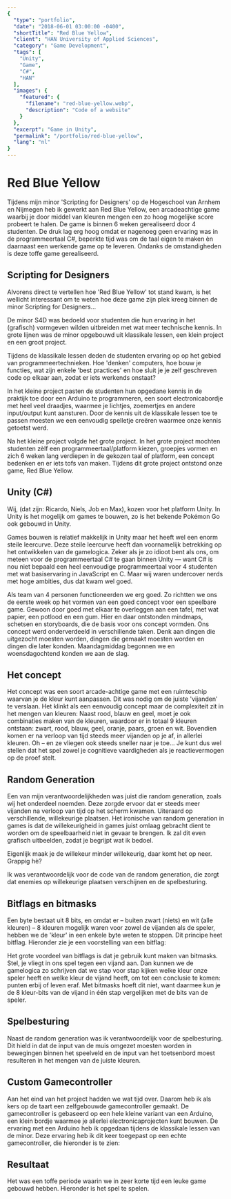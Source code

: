 ```yaml
---
{
  "type": "portfolio",
  "date": "2018-06-01 03:00:00 -0400",
  "shortTitle": "Red Blue Yellow",
  "client": "HAN University of Applied Sciences",
  "category": "Game Development",
  "tags": [
    "Unity",
    "Game",
    "C#",
    "HAN"
  ],
  "images": {
    "featured": {
      "filename": "red-blue-yellow.webp",
      "description": "Code of a website"
    }
  },
  "excerpt": "Game in Unity",
  "permalink": "/portfolio/red-blue-yellow",
  "lang": "nl"
}
---
```


# Red Blue Yellow

Tijdens mijn minor 'Scripting for Designers' op de Hogeschool van Arnhem en Nijmegen heb ik gewerkt aan Red Blue Yellow, een arcadeachtige game waarbij je door middel van kleuren mengen een zo hoog mogelijke score probeert te halen. De game is binnen 6 weken gerealiseerd door 4 studenten. De druk lag erg hoog omdat er nagenoeg geen ervaring was in de programmeertaal C#, beperkte tijd was om de taal eigen te maken èn daarnaast een werkende game op te leveren. Ondanks de omstandigheden is deze toffe game gerealiseerd.

## Scripting for Designers

Alvorens direct te vertellen hoe 'Red Blue Yellow' tot stand kwam, is het wellicht interessant om te weten hoe deze game zijn plek kreeg binnen de minor Scripting for Designers...

De minor S4D was bedoeld voor studenten die hun ervaring in het (grafisch) vormgeven wilden uitbreiden met wat meer technische kennis. In grote lijnen was de minor opgebouwd uit klassikale lessen, een klein project en een groot project.

Tijdens de klassikale lessen deden de studenten ervaring op op het gebied van programmeertechnieken. Hoe 'denken' computers, hoe bouw je functies, wat zijn enkele 'best practices' en hoe sluit je je zelf geschreven code op elkaar aan, zodat er iets werkends onstaat?

In het kleine project pasten de studenten hun opgedane kennis in de praktijk toe door een Arduino te programmeren, een soort electronicabordje met heel veel draadjes, waarmee je lichtjes, zoemertjes en andere input/output kunt aansturen. Door de kennis uit de klassikale lessen toe te passen moesten we een eenvoudig spelletje creëren waarmee onze kennis getoetst werd.

Na het kleine project volgde het grote project. In het grote project mochten studenten zèlf een programmeertaal/platform kiezen, groepjes vormen en zich 6 weken lang verdiepen in de gekozen taal of platform, een concept bedenken en er iets tofs van maken. Tijdens dit grote project ontstond onze game, Red Blue Yellow.

## Unity (C#)

Wij, (dat zijn: Ricardo, Niels, Job en Max), kozen voor het platform Unity. In Unity is het mogelijk om games te bouwen, zo is het bekende Pokémon Go ook gebouwd in Unity.

Games bouwen is relatief makkelijk in Unity maar het heeft wel een enorm steile leercurve. Deze steile leercurve heeft dan voornamelijk betrekking op het ontwikkelen van de gamelogica. Zeker als je zo idioot bent als ons, om meteen voor de programmeertaal C# te gaan binnen Unity &mdash; want C# is nou niet bepaald een heel eenvoudige programmeertaal voor 4 studenten met wat basiservaring in JavaScript en C. Maar wij waren undercover nerds met hoge ambities, dus dat kwam wel goed.

Als team van 4 personen functioneerden we erg goed. Zo richtten we ons de eerste week op het vormen van een goed concept voor een speelbare game. Gewoon door goed met elkaar te overleggen aan een tafel, met wat papier, een potlood en een gum. Hier en daar ontstonden mindmaps, schetsen en storyboards, die de basis voor ons concept vormden. Ons concept werd onderverdeeld in verschillende taken. Denk aan dingen die uitgezocht moesten worden, dingen die gemaakt moesten worden en dingen die later konden. Maandagmiddag begonnen we en woensdagochtend konden we aan de slag.

## Het concept

Het concept was een soort arcade-achtige game met een ruimteschip waarvan je de kleur kunt aanpassen. Dit was nodig om de juiste 'vijanden' te verslaan. Het klinkt als een eenvoudig concept maar de complexiteit zit in het mengen van kleuren: Naast rood, blauw en geel, moet je ook combinaties maken van de kleuren, waardoor er in totaal 9 kleuren ontstaan: zwart, rood, blauw, geel, oranje, paars, groen en wit. Bovendien komen er na verloop van tijd steeds meer vijanden op je af, in allerlei kleuren. Oh &ndash; en ze vliegen ook steeds sneller naar je toe... Je kunt dus wel stellen dat het spel zowel je cognitieve vaardigheden als je reactievermogen op de proef stelt.

## Random Generation

Een van mijn verantwoordelijkheden was juist die random generation, zoals wij het onderdeel noemden. Deze zorgde ervoor dat er steeds meer vijanden na verloop van tijd op het scherm kwamen. Uiteraard op verschillende, willekeurige plaatsen. Het ironische van random generation in games is dat de willekeurigheid in games juist omlaag gebracht dient te worden om de speelbaarheid niet in gevaar te brengen. Ik zal dit even grafisch uitbeelden, zodat je begrijpt wat ik bedoel.

<!-- TODO: Grafisch uitbeelden van random speelveld en minder random speelveld -->

Eigenlijk maak je de willekeur minder willekeurig, daar komt het op neer. Grappig hè?

Ik was verantwoordelijk voor de code van de random generation, die zorgt dat enemies op willekeurige plaatsen verschijnen en de spelbesturing.

## Bitflags en bitmasks

Een byte bestaat uit 8 bits, en omdat er &ndash; buiten zwart (niets) en wit (alle kleuren) &ndash; 8 kleuren mogelijk waren voor zowel de vijanden als de speler, hebben we de 'kleur' in een enkele byte weten te stoppen. Dit principe heet bitflag. Hieronder zie je een voorstelling van een bitflag:

<!-- TODO: Bitflags tonen -->

Het grote voordeel van bitflags is dat je gebruik kunt maken van bitmasks. Stel, je vliegt in ons spel tegen een vijand aan. Dan kunnen we de gamelogica zo schrijven dat we stap voor stap kijken welke kleur onze speler heeft en welke kleur de vijand heeft, om tot een conclusie te komen: punten erbij of leven eraf. Met bitmasks hoeft dit niet, want daarmee kun je de 8 kleur-bits van de vijand in één stap vergelijken met de bits van de speler.

## Spelbesturing

Naast de random generation was ik verantwoordelijk voor de spelbesturing. Dit hield in dat de input van de muis omgezet moesten worden in bewegingen binnen het speelveld en de input van het toetsenbord moest resulteren in het mengen van de juiste kleuren.

## Custom Gamecontroller

Aan het eind van het project hadden we wat tijd over. Daarom heb ik als kers op de taart een zelfgebouwde gamecontroller gemaakt. De gamecontroller is gebaseerd op een hele kleine variant van een Arduino, een klein bordje waarmee je allerlei electronicaprojecten kunt bouwen. De ervaring met een Arduino heb ik opgedaan tijdens de klassikale lessen van de minor. Deze ervaring heb ik dit keer toegepast op een echte gamecontroller, die hieronder is te zien:

<!-- TODO: Afbeelding van gamecontroller -->

## Resultaat

Het was een toffe periode waarin we in zeer korte tijd een leuke game gebouwd hebben. Hieronder is het spel te spelen.

<!-- TODO: Spel toevoegen -->